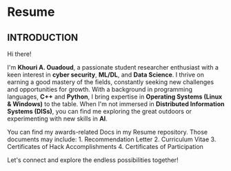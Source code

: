# Resume

## INTRODUCTION

Hi there! 

I'm **Khouri A. Ouadoud**, a passionate student researcher enthusiast with a keen interest in **cyber security**, **ML/DL**, and **Data Science**. I thrive on earning a good mastery of the fields, constantly seeking new challenges and opportunities for growth. With a background in programming languages, **C++** and **Python**, I bring expertise in **Operating Systems (Linux & Windows)** to the table. When I'm not immersed in **Distributed Information Systems (DISs)**, you can find me exploring the great outdoors or experimenting with new skills in **AI**. 

You can find my awards-related Docs in my Resume repository. 
      Those documents may include:
            1. Recommendation Letter
            2. Curriculum Vitae
            3. Certificates of Hack Accomplishments
            4. Certificates of Participation

Let's connect and explore the endless possibilities together!
